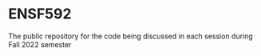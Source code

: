 # ENSF592
The public repository for the code being discussed in each session during Fall 2022 semester
